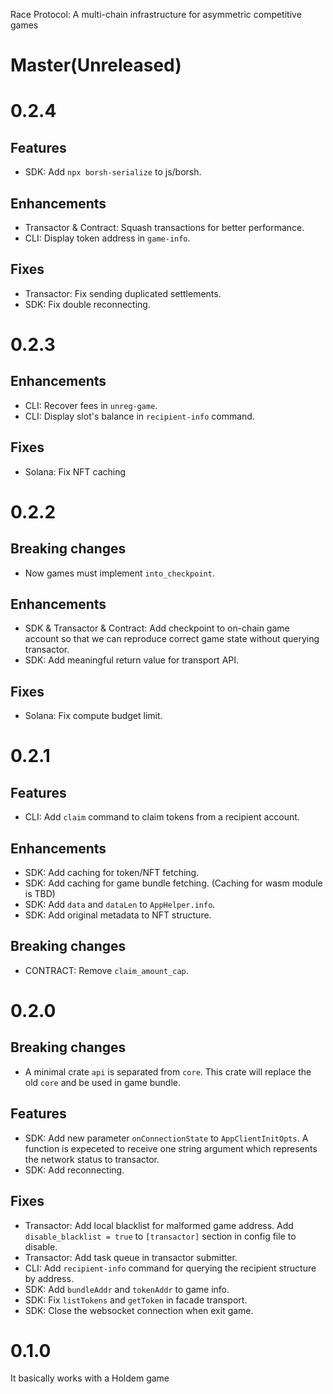 Race Protocol: A multi-chain infrastructure for asymmetric competitive games

# Master(Unreleased)

# 0.2.4

## Features
- SDK: Add `npx borsh-serialize` to js/borsh.

## Enhancements
- Transactor & Contract: Squash transactions for better performance.
- CLI: Display token address in `game-info`.

## Fixes
- Transactor: Fix sending duplicated settlements.
- SDK: Fix double reconnecting.

# 0.2.3

## Enhancements
- CLI: Recover fees in `unreg-game`.
- CLI: Display slot's balance in `recipient-info` command.

## Fixes
- Solana: Fix NFT caching

# 0.2.2

## Breaking changes
- Now games must implement `into_checkpoint`.

## Enhancements
- SDK & Transactor & Contract: Add checkpoint to on-chain game account so that we can reproduce correct game state without querying transactor.
- SDK: Add meaningful return value for transport API.

## Fixes
- Solana: Fix compute budget limit.

# 0.2.1

## Features
- CLI: Add `claim` command to claim tokens from a recipient account.

## Enhancements
- SDK: Add caching for token/NFT fetching.
- SDK: Add caching for game bundle fetching. (Caching for wasm module is TBD)
- SDK: Add `data` and `dataLen` to `AppHelper.info`.
- SDK: Add original metadata to NFT structure.

## Breaking changes
- CONTRACT: Remove `claim_amount_cap`.

# 0.2.0

## Breaking changes
- A minimal crate `api` is separated from `core`.  This crate will replace the old `core` and be used in game bundle.

## Features

- SDK: Add new parameter `onConnectionState` to `AppClientInitOpts`.  A function is expeceted to receive one string argument which represents the network status to transactor.
- SDK: Add reconnecting.

## Fixes
- Transactor: Add local blacklist for malformed game address.  Add `disable_blacklist = true` to `[transactor]` section in config file to disable.
- Transactor: Add task queue in transactor submitter.
- CLI: Add `recipient-info` command for querying the recipient structure by address.
- SDK: Add `bundleAddr` and `tokenAddr` to game info.
- SDK: Fix `listTokens` and `getToken` in facade transport.
- SDK: Close the websocket connection when exit game.

# 0.1.0

It basically works with a Holdem game
